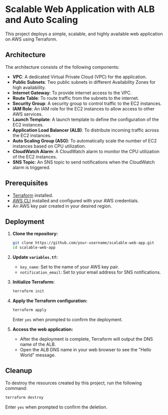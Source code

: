 
# Scalable Web Application with ALB and Auto Scaling

This project deploys a simple, scalable, and highly available web application on AWS using Terraform.

## Architecture

The architecture consists of the following components:
- **VPC**: A dedicated Virtual Private Cloud (VPC) for the application.
- **Public Subnets**: Two public subnets in different Availability Zones for high availability.
- **Internet Gateway**: To provide internet access to the VPC.
- **Route Table**: To route traffic from the subnets to the internet.
- **Security Group**: A security group to control traffic to the EC2 instances.
- **IAM Role**: An IAM role for the EC2 instances to allow access to other AWS services.
- **Launch Template**: A launch template to define the configuration of the EC2 instances.
- **Application Load Balancer (ALB)**: To distribute incoming traffic across the EC2 instances.
- **Auto Scaling Group (ASG)**: To automatically scale the number of EC2 instances based on CPU utilization.
- **CloudWatch Alarm**: A CloudWatch alarm to monitor the CPU utilization of the EC2 instances.
- **SNS Topic**: An SNS topic to send notifications when the CloudWatch alarm is triggered.

## Prerequisites

- [Terraform](httpss://www.terraform.io/downloads.html) installed.
- [AWS CLI](httpss://aws.amazon.com/cli/) installed and configured with your AWS credentials.
- An AWS key pair created in your desired region.

## Deployment

1. **Clone the repository:**
   ```sh
   git clone https://github.com/your-username/scalable-web-app.git
   cd scalable-web-app
   ```

2. **Update `variables.tf`:**
   - `key_name`: Set to the name of your AWS key pair.
   - `notification_email`: Set to your email address for SNS notifications.

3. **Initialize Terraform:**
   ```sh
   terraform init
   ```

4. **Apply the Terraform configuration:**
   ```sh
   terraform apply
   ```
   Enter `yes` when prompted to confirm the deployment.

5. **Access the web application:**
   - After the deployment is complete, Terraform will output the DNS name of the ALB.
   - Open the ALB DNS name in your web browser to see the "Hello World" message.

## Cleanup

To destroy the resources created by this project, run the following command:
```sh
terraform destroy
```
Enter `yes` when prompted to confirm the deletion.
